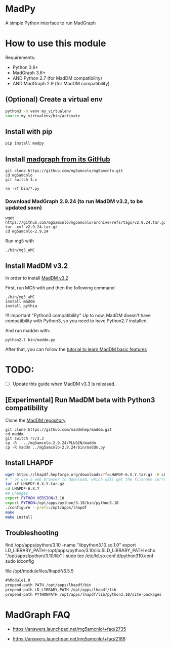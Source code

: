 # MadPy

A simple Python interface to run MadGraph

# How to use this module 

Requirements:
- Python 3.6+
- MadGraph 3.6+
- AND Python 2.7 (for MadDM compatibility)
- AND MadGraph 2.9 (for MadDM compatibility)


## (Optional) Create a virtual env

```sh
python3 -m venv my_virtualenv
source my_virtualenv/bin/activate
```

## Install with pip

```sh
pip install madpy
```

## Install [madgraph from its GitHub](https://github.com/mg5amcnlo/mg5amcnlo.git)

```
git clone https://github.com/mg5amcnlo/mg5amcnlo.git
cd mg5amcnlo
git switch 3.x

rm -rf bin/*.py
```


### Download MadGraph 2.9.24 (to run MadDM v3.2, to be updated soon)
```
wget https://github.com/mg5amcnlo/mg5amcnlo/archive/refs/tags/v2.9.24.tar.gz
tar -xvf v2.9.24.tar.gz
cd mg5amcnlo-2.9.24
```

Run mg5 with

```
./bin/mg5_aMC
```

## Install MadDM v3.2

In order to install [MadDM v3.2](https://maddmhep.github.io)

First, run MG5 with and then the following command 

```
./bin/mg5_aMC
install maddm
install pythia
```

!!! important "Python3 compatibility"
    Up to now, MadDM doesn't have compatibility with Python3, so you need to have Python2.7 installed.

And run maddm with:

```
python2.7 bin/maddm.py
```

After that, you can follow the [tutorial to learn MadDM basic features](https://maddmhep.github.io)



# TODO:

- [ ] Update this guide when MadDM v3.3 is released.


## [Experimental] Run MadDM beta with Python3 compatibility

Clone the [MadDM repository](https://github.com/maddmhep/maddm)

```
git clone https://github.com/maddmhep/maddm.git
cd maddm
git switch rc/3.3
cp -R . ../mg5amcnlo-2.9.24/PLUGIN/maddm
cp -R maddm ../mg5amcnlo-2.9.24/bin/maddm.py
```

## Install LHAPDF
```sh
wget https://lhapdf.hepforge.org/downloads/?f=LHAPDF-6.X.Y.tar.gz -O LHAPDF-6.X.Y.tar.gz
# ^ or use a web browser to download, which will get the filename correct
tar xf LHAPDF-6.X.Y.tar.gz
cd LHAPDF-6.X.Y
## Changes 
export PYTHON_VERSION=3.10
export PYTHON=/opt/apps/python/3.10/bin/python3.10
./configure --prefix/opt/apps/lhapdf
make
make install
```

## Troubleshooting

find /opt/apps/python/3.10 -name "libpython3.10.so.1.0"
export LD_LIBRARY_PATH=/opt/apps/python/3.10/lib:$LD_LIBRARY_PATH
echo "/opt/apps/python/3.10/lib" | sudo tee /etc/ld.so.conf.d/python310.conf
sudo ldconfig



file /opt/modulefiles/lhapdf/6.5.5
``` /opt/modulefiles/lhapdf/6.5.5
#%Module1.0
prepend-path PATH /opt/apps/lhapdf/bin
prepend-path LD_LIBRARY_PATH /opt/apps/lhapdf/lib
prepend-path PYTHONPATH /opt/apps/lhapdf/lib/python3.10/site-packages
```


# MadGraph FAQ

- https://answers.launchpad.net/mg5amcnlo/+faq/2735

- https://answers.launchpad.net/mg5amcnlo/+faq/2186
